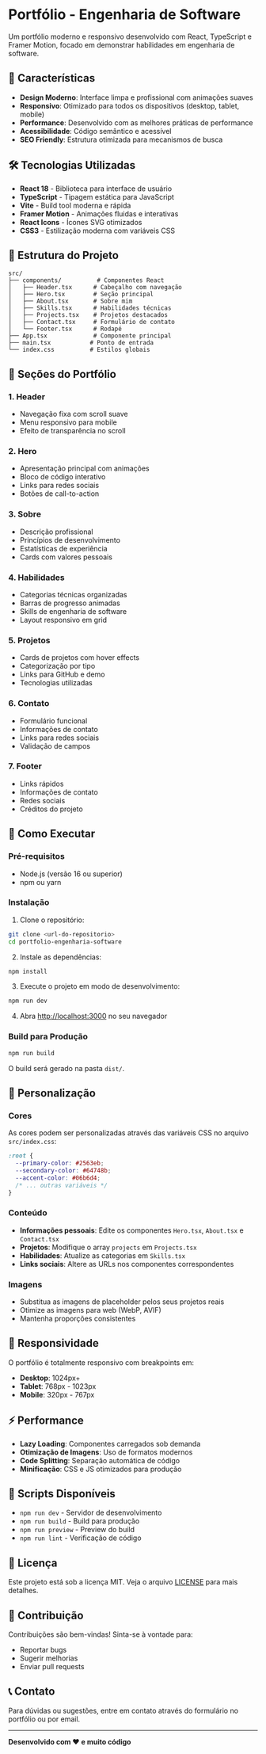 # Portfólio - Engenharia de Software

Um portfólio moderno e responsivo desenvolvido com React, TypeScript e Framer Motion, focado em demonstrar habilidades em engenharia de software.

## 🚀 Características

- **Design Moderno**: Interface limpa e profissional com animações suaves
- **Responsivo**: Otimizado para todos os dispositivos (desktop, tablet, mobile)
- **Performance**: Desenvolvido com as melhores práticas de performance
- **Acessibilidade**: Código semântico e acessível
- **SEO Friendly**: Estrutura otimizada para mecanismos de busca

## 🛠️ Tecnologias Utilizadas

- **React 18** - Biblioteca para interface de usuário
- **TypeScript** - Tipagem estática para JavaScript
- **Vite** - Build tool moderna e rápida
- **Framer Motion** - Animações fluidas e interativas
- **React Icons** - Ícones SVG otimizados
- **CSS3** - Estilização moderna com variáveis CSS

## 📁 Estrutura do Projeto

```
src/
├── components/          # Componentes React
│   ├── Header.tsx      # Cabeçalho com navegação
│   ├── Hero.tsx        # Seção principal
│   ├── About.tsx       # Sobre mim
│   ├── Skills.tsx      # Habilidades técnicas
│   ├── Projects.tsx    # Projetos destacados
│   ├── Contact.tsx     # Formulário de contato
│   └── Footer.tsx      # Rodapé
├── App.tsx             # Componente principal
├── main.tsx           # Ponto de entrada
└── index.css          # Estilos globais
```

## 🎨 Seções do Portfólio

### 1. **Header**
- Navegação fixa com scroll suave
- Menu responsivo para mobile
- Efeito de transparência no scroll

### 2. **Hero**
- Apresentação principal com animações
- Bloco de código interativo
- Links para redes sociais
- Botões de call-to-action

### 3. **Sobre**
- Descrição profissional
- Princípios de desenvolvimento
- Estatísticas de experiência
- Cards com valores pessoais

### 4. **Habilidades**
- Categorias técnicas organizadas
- Barras de progresso animadas
- Skills de engenharia de software
- Layout responsivo em grid

### 5. **Projetos**
- Cards de projetos com hover effects
- Categorização por tipo
- Links para GitHub e demo
- Tecnologias utilizadas

### 6. **Contato**
- Formulário funcional
- Informações de contato
- Links para redes sociais
- Validação de campos

### 7. **Footer**
- Links rápidos
- Informações de contato
- Redes sociais
- Créditos do projeto

## 🚀 Como Executar

### Pré-requisitos
- Node.js (versão 16 ou superior)
- npm ou yarn

### Instalação

1. Clone o repositório:
```bash
git clone <url-do-repositorio>
cd portfolio-engenharia-software
```

2. Instale as dependências:
```bash
npm install
```

3. Execute o projeto em modo de desenvolvimento:
```bash
npm run dev
```

4. Abra [http://localhost:3000](http://localhost:3000) no seu navegador

### Build para Produção

```bash
npm run build
```

O build será gerado na pasta `dist/`.

## 🎯 Personalização

### Cores
As cores podem ser personalizadas através das variáveis CSS no arquivo `src/index.css`:

```css
:root {
  --primary-color: #2563eb;
  --secondary-color: #64748b;
  --accent-color: #06b6d4;
  /* ... outras variáveis */
}
```

### Conteúdo
- **Informações pessoais**: Edite os componentes `Hero.tsx`, `About.tsx` e `Contact.tsx`
- **Projetos**: Modifique o array `projects` em `Projects.tsx`
- **Habilidades**: Atualize as categorias em `Skills.tsx`
- **Links sociais**: Altere as URLs nos componentes correspondentes

### Imagens
- Substitua as imagens de placeholder pelos seus projetos reais
- Otimize as imagens para web (WebP, AVIF)
- Mantenha proporções consistentes

## 📱 Responsividade

O portfólio é totalmente responsivo com breakpoints em:
- **Desktop**: 1024px+
- **Tablet**: 768px - 1023px
- **Mobile**: 320px - 767px

## ⚡ Performance

- **Lazy Loading**: Componentes carregados sob demanda
- **Otimização de Imagens**: Uso de formatos modernos
- **Code Splitting**: Separação automática de código
- **Minificação**: CSS e JS otimizados para produção

## 🔧 Scripts Disponíveis

- `npm run dev` - Servidor de desenvolvimento
- `npm run build` - Build para produção
- `npm run preview` - Preview do build
- `npm run lint` - Verificação de código

## 📄 Licença

Este projeto está sob a licença MIT. Veja o arquivo [LICENSE](LICENSE) para mais detalhes.

## 🤝 Contribuição

Contribuições são bem-vindas! Sinta-se à vontade para:
- Reportar bugs
- Sugerir melhorias
- Enviar pull requests

## 📞 Contato

Para dúvidas ou sugestões, entre em contato através do formulário no portfólio ou por email.

---

**Desenvolvido com ❤️ e muito código**

